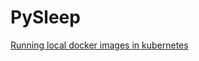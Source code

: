 # PySleep

[Running local docker images in kubernetes](https://dzone.com/articles/running-local-docker-images-in-kubernetes-1)
